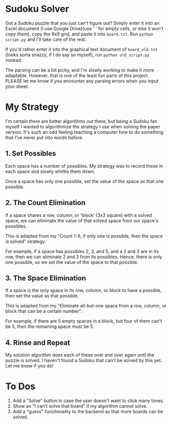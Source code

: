 # Sudoku Solver

Got a Sudoku puzzle that you just can't figure out?  Simply enter it into an Excel document (I use Google Drive)(use ' ' for empty cells, or else it won't copy them), copy the 9x9 grid, and paste it into `board.txt`.  Run `python script.py` and I'll take care of the rest.

If you'd rather enter it into the graphical text document of `board_old.txt` (looks sorta snazzy, if I do say so myself), run `python old_script.py` instead.

The parsing can be a bit picky, and I'm slowly working to make it more adaptable.  However, that is one of the least fun parts of this project.  PLEASE let me know if you encounter any parsing errors when you input your sheet.

# My Strategy

I'm certain there are better algorithms out there, but being a Sudoku fan myself I wanted to algorithmize the strategy I use when solving the paper version.  It's such an odd feeling teaching a computer how to do something that I've never put into words before.

## 1. Set Possibles

Each space has a number of possibles.  My strategy was to record these in each space and slowly whittle them down.

Once a space has only one possible, set the value of the space as that one possible.

## 2. The Count Elimination

If a space shares a row, column, or 'block' (3x3 square) with a solved space, we can eliminate the value of that solved space from our space's possibles.

This is adapted from my "Count 1-9, if only one is possible, then the space is solved" strategy.

For example, if a space has possibles 2, 3, and 5, and a 2 and 3 are in its row, then we can eliminate 2 and 3 from its possibles.  Hence, there is only one possible, so we set the value of the space to that possible.

## 3. The Space Elimination

If a space is the only space in its row, column, or block to have a possible, then set the value as that possible.

This is adapted from my "Eliminate all-but-one space from a row, column, or block that can be a certain number".

For example, if there are 5 empty spaces in a block, but four of them can't be 5, then the remaining space must be 5.

## 4. Rinse and Repeat

My solution algorithm does each of these over and over again until the puzzle is solved.  I haven't found a Sudoku that can't be solved by this yet.  Let me know if you do!

# To Dos

1. Add a "Solve" button in case the user doesn't want to click many times.
3. Show an "I can't solve that board" if my algorithm cannot solve.
4. Add a "guess" functionality to the backend so that more boards can be solved.
